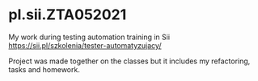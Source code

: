 # pl.sii.ZTA052021

My work during testing automation training in Sii https://sii.pl/szkolenia/tester-automatyzujacy/

Project was made together on the classes but it includes my refactoring, tasks and homework. 

